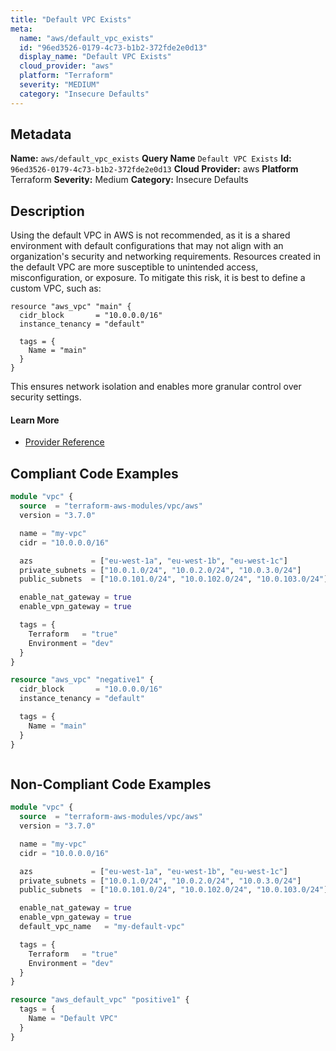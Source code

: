 ```yaml
---
title: "Default VPC Exists"
meta:
  name: "aws/default_vpc_exists"
  id: "96ed3526-0179-4c73-b1b2-372fde2e0d13"
  display_name: "Default VPC Exists"
  cloud_provider: "aws"
  platform: "Terraform"
  severity: "MEDIUM"
  category: "Insecure Defaults"
---
```

## Metadata
**Name:** `aws/default_vpc_exists`
**Query Name** `Default VPC Exists`
**Id:** `96ed3526-0179-4c73-b1b2-372fde2e0d13`
**Cloud Provider:** aws
**Platform** Terraform
**Severity:** Medium
**Category:** Insecure Defaults
## Description
Using the default VPC in AWS is not recommended, as it is a shared environment with default configurations that may not align with an organization's security and networking requirements. Resources created in the default VPC are more susceptible to unintended access, misconfiguration, or exposure. To mitigate this risk, it is best to define a custom VPC, such as:

```
resource "aws_vpc" "main" {
  cidr_block       = "10.0.0.0/16"
  instance_tenancy = "default"

  tags = {
    Name = "main"
  }
}
```

This ensures network isolation and enables more granular control over security settings.

#### Learn More

 - [Provider Reference](https://registry.terraform.io/providers/hashicorp/aws/latest/docs/resources/default_vpc)


## Compliant Code Examples
```terraform
module "vpc" {
  source  = "terraform-aws-modules/vpc/aws"
  version = "3.7.0"

  name = "my-vpc"
  cidr = "10.0.0.0/16"

  azs             = ["eu-west-1a", "eu-west-1b", "eu-west-1c"]
  private_subnets = ["10.0.1.0/24", "10.0.2.0/24", "10.0.3.0/24"]
  public_subnets  = ["10.0.101.0/24", "10.0.102.0/24", "10.0.103.0/24"]

  enable_nat_gateway = true
  enable_vpn_gateway = true

  tags = {
    Terraform   = "true"
    Environment = "dev"
  }
}

```

```terraform
resource "aws_vpc" "negative1" {
  cidr_block       = "10.0.0.0/16"
  instance_tenancy = "default"

  tags = {
    Name = "main"
  }
}



```
## Non-Compliant Code Examples
```terraform
module "vpc" {
  source  = "terraform-aws-modules/vpc/aws"
  version = "3.7.0"

  name = "my-vpc"
  cidr = "10.0.0.0/16"

  azs             = ["eu-west-1a", "eu-west-1b", "eu-west-1c"]
  private_subnets = ["10.0.1.0/24", "10.0.2.0/24", "10.0.3.0/24"]
  public_subnets  = ["10.0.101.0/24", "10.0.102.0/24", "10.0.103.0/24"]

  enable_nat_gateway = true
  enable_vpn_gateway = true
  default_vpc_name   = "my-default-vpc"

  tags = {
    Terraform   = "true"
    Environment = "dev"
  }
}

```

```terraform
resource "aws_default_vpc" "positive1" {
  tags = {
    Name = "Default VPC"
  }
}

```